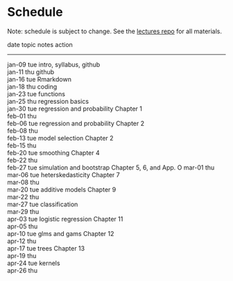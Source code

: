 # Schedule



Note: schedule is subject to change. See the [lectures repo](https://github.com/stats-432sp2018/lectures) for all materials.


date         topic                        notes   action                   
-----------  ---------------------------  ------  -------------------------
jan-09 tue   intro, syllabus, github                                       
jan-11 thu   github                                                        
jan-16 tue   Rmarkdown                                                     
jan-18 thu   coding                                                        
jan-23 tue   functions                                                     
jan-25 thu   regression basics                                             
jan-30 tue   regression and probability           Chapter 1                
feb-01 thu                                                                 
feb-06 tue   regression and probability           Chapter 2                
feb-08 thu                                                                 
feb-13 tue   model selection                      Chapter 2                
feb-15 thu                                                                 
feb-20 tue   smoothing                            Chapter 4                
feb-22 thu                                                                 
feb-27 tue   simulation and bootstrap             Chapter 5, 6, and App. O 
mar-01 thu                                                                 
mar-06 tue   heterskedasticity                    Chapter 7                
mar-08 thu                                                                 
mar-20 tue   additive models                      Chapter 9                
mar-22 thu                                                                 
mar-27 tue   classification                                                
mar-29 thu                                                                 
apr-03 tue   logistic regression                  Chapter 11               
apr-05 thu                                                                 
apr-10 tue   glms and gams                        Chapter 12               
apr-12 thu                                                                 
apr-17 tue   trees                                Chapter 13               
apr-19 thu                                                                 
apr-24 tue   kernels                                                       
apr-26 thu                                                                 
